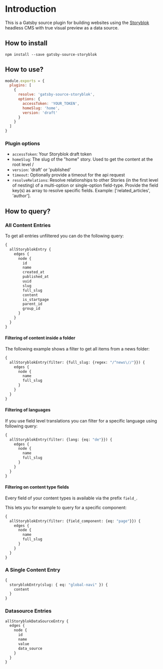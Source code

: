 # Introduction

This is a Gatsby source plugin for building websites using the [Storyblok](https://www.storyblok.com) headless CMS with true visual preview as a data source.

## How to install

`npm install --save gatsby-source-storyblok`

## How to use?

```JavaScript
module.exports = {
  plugins: [
    {
      resolve: 'gatsby-source-storyblok',
      options: {
        accessToken: 'YOUR_TOKEN',
        homeSlug: 'home',
        version: 'draft'
      }
    }
  ]
}
```

### Plugin options

* `accessToken`: Your Storyblok draft token
* `homeSlug`: The slug of the "home" story. Used to get the content at the root level /
* `version`: 'draft' or 'published'
* `timeout`: Optionally provide a timeout for the api request
* `resolveRelations`: Resolve relationships to other Stories (in the first level of nesting) of a multi-option or single-option field-type. Provide the field key(s) as array to resolve specific fields. Example: ['related_articles', 'author'].

## How to query?

### All Content Entries

To get all entries unfiltered you can do the following query:

```GraphQL
{
  allStoryblokEntry {
    edges {
      node {
        id
        name
        created_at
        published_at
        uuid
        slug
        full_slug
        content
        is_startpage
        parent_id
        group_id
      }
    }
  }
}
```

#### Filtering of content inside a folder

The following example shows a filter to get all items from a news folder:

```GraphQL
{
  allStoryblokEntry(filter: {full_slug: {regex: "/^news\//"}}) {
    edges {
      node {
        name
        full_slug
      }
    }
  }
}
```

#### Filtering of languages

If you use field level translations you can filter for a specific language using following query:

```GraphQL
{
  allStoryblokEntry(filter: {lang: {eq: "de"}}) {
    edges {
      node {
        name
        full_slug
      }
    }
  }
}
```


#### Filtering on content type fields

Every field of your content types is available via the prefix ```field_```.

This lets you for example to query for a specific component:

```GraphQL
{
  allStoryblokEntry(filter: {field_component: {eq: "page"}}) {
    edges {
      node {
        name
        full_slug
      }
    }
  }
}
```


### A Single Content Entry
```GraphQL
{
  storyblokEntry(slug: { eq: "global-navi" }) {
    content
  }
}
```

### Datasource Entries
```GraphQL
allStoryblokDataSourceEntry {
  edges {
    node {
      id
      name
      value
      data_source
    }
  }
}
```
